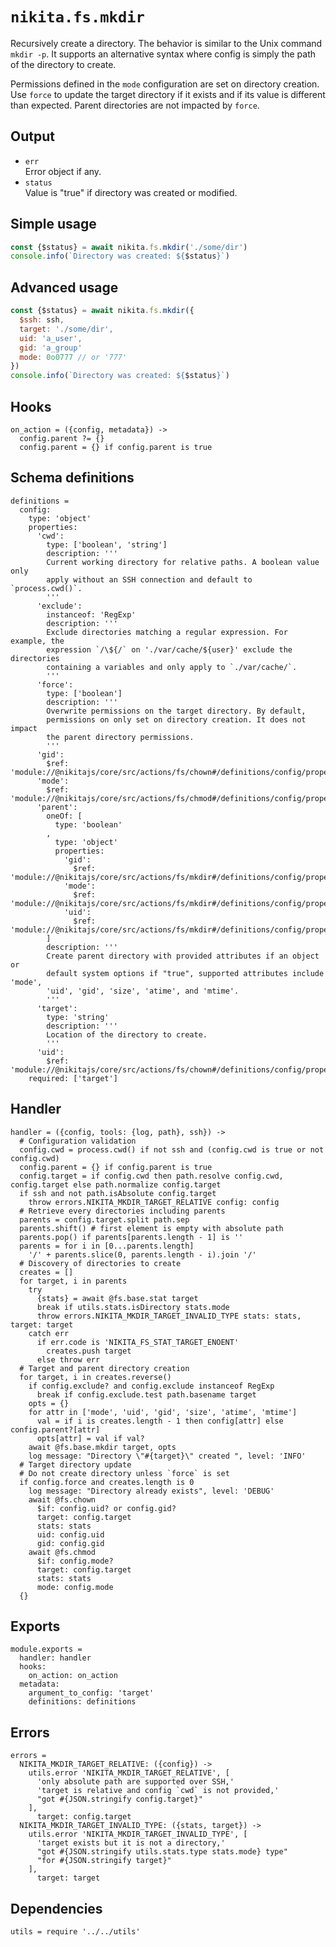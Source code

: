 
# `nikita.fs.mkdir`

Recursively create a directory. The behavior is similar to the Unix command
`mkdir -p`. It supports an alternative syntax where config is simply the path
of the directory to create.

Permissions defined in the `mode` configuration are set on directory
creation. Use `force` to update the target directory if it exists and if its
value is different than expected. Parent directories are not impacted by
`force`. 

## Output

* `err`   
  Error object if any.   
* `status`   
  Value is "true" if directory was created or modified.   

## Simple usage

```js
const {$status} = await nikita.fs.mkdir('./some/dir')
console.info(`Directory was created: ${$status}`)
```

## Advanced usage

```js
const {$status} = await nikita.fs.mkdir({
  $ssh: ssh,
  target: './some/dir',
  uid: 'a_user',
  gid: 'a_group'
  mode: 0o0777 // or '777'
})
console.info(`Directory was created: ${$status}`)
```

## Hooks

    on_action = ({config, metadata}) ->
      config.parent ?= {}
      config.parent = {} if config.parent is true

## Schema definitions

    definitions =
      config:
        type: 'object'
        properties:
          'cwd':
            type: ['boolean', 'string']
            description: '''
            Current working directory for relative paths. A boolean value only
            apply without an SSH connection and default to `process.cwd()`.
            '''
          'exclude':
            instanceof: 'RegExp'
            description: '''
            Exclude directories matching a regular expression. For example, the
            expression `/\${/` on './var/cache/${user}' exclude the directories
            containing a variables and only apply to `./var/cache/`.
            '''
          'force':
            type: ['boolean']
            description: '''
            Overwrite permissions on the target directory. By default,
            permissions on only set on directory creation. It does not impact
            the parent directory permissions.
            '''
          'gid':
            $ref: 'module://@nikitajs/core/src/actions/fs/chown#/definitions/config/properties/gid'
          'mode':
            $ref: 'module://@nikitajs/core/src/actions/fs/chmod#/definitions/config/properties/mode'
          'parent':
            oneOf: [
              type: 'boolean'
            ,
              type: 'object'
              properties:
                'gid':
                  $ref: 'module://@nikitajs/core/src/actions/fs/mkdir#/definitions/config/properties/gid'
                'mode':
                  $ref: 'module://@nikitajs/core/src/actions/fs/mkdir#/definitions/config/properties/mode'
                'uid':
                  $ref: 'module://@nikitajs/core/src/actions/fs/mkdir#/definitions/config/properties/uid'
            ]
            description: '''
            Create parent directory with provided attributes if an object or
            default system options if "true", supported attributes include 'mode',
            'uid', 'gid', 'size', 'atime', and 'mtime'.
            '''
          'target':
            type: 'string'
            description: '''
            Location of the directory to create.
            '''
          'uid':
            $ref: 'module://@nikitajs/core/src/actions/fs/chown#/definitions/config/properties/uid'
        required: ['target']
        
## Handler

    handler = ({config, tools: {log, path}, ssh}) ->
      # Configuration validation
      config.cwd = process.cwd() if not ssh and (config.cwd is true or not config.cwd)
      config.parent = {} if config.parent is true
      config.target = if config.cwd then path.resolve config.cwd, config.target else path.normalize config.target
      if ssh and not path.isAbsolute config.target
        throw errors.NIKITA_MKDIR_TARGET_RELATIVE config: config
      # Retrieve every directories including parents
      parents = config.target.split path.sep
      parents.shift() # first element is empty with absolute path
      parents.pop() if parents[parents.length - 1] is ''
      parents = for i in [0...parents.length]
        '/' + parents.slice(0, parents.length - i).join '/'
      # Discovery of directories to create
      creates = []
      for target, i in parents
        try
          {stats} = await @fs.base.stat target
          break if utils.stats.isDirectory stats.mode
          throw errors.NIKITA_MKDIR_TARGET_INVALID_TYPE stats: stats, target: target
        catch err
          if err.code is 'NIKITA_FS_STAT_TARGET_ENOENT'
            creates.push target
          else throw err
      # Target and parent directory creation
      for target, i in creates.reverse()
        if config.exclude? and config.exclude instanceof RegExp
          break if config.exclude.test path.basename target
        opts = {}
        for attr in ['mode', 'uid', 'gid', 'size', 'atime', 'mtime']
          val = if i is creates.length - 1 then config[attr] else config.parent?[attr]
          opts[attr] = val if val?
        await @fs.base.mkdir target, opts
        log message: "Directory \"#{target}\" created ", level: 'INFO'
      # Target directory update
      # Do not create directory unless `force` is set
      if config.force and creates.length is 0
        log message: "Directory already exists", level: 'DEBUG'
        await @fs.chown
          $if: config.uid? or config.gid?
          target: config.target
          stats: stats
          uid: config.uid
          gid: config.gid
        await @fs.chmod
          $if: config.mode?
          target: config.target
          stats: stats
          mode: config.mode
      {}

## Exports

    module.exports =
      handler: handler
      hooks:
        on_action: on_action
      metadata:
        argument_to_config: 'target'
        definitions: definitions

## Errors

    errors =
      NIKITA_MKDIR_TARGET_RELATIVE: ({config}) ->
        utils.error 'NIKITA_MKDIR_TARGET_RELATIVE', [
          'only absolute path are supported over SSH,'
          'target is relative and config `cwd` is not provided,'
          "got #{JSON.stringify config.target}"
        ],
          target: config.target
      NIKITA_MKDIR_TARGET_INVALID_TYPE: ({stats, target}) ->
        utils.error 'NIKITA_MKDIR_TARGET_INVALID_TYPE', [
          'target exists but it is not a directory,'
          "got #{JSON.stringify utils.stats.type stats.mode} type"
          "for #{JSON.stringify target}"
        ],
          target: target

## Dependencies

    utils = require '../../utils'
